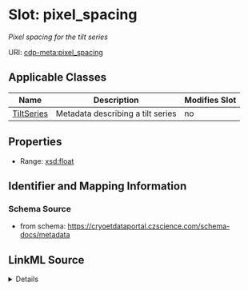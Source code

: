 # Slot: pixel_spacing


_Pixel spacing for the tilt series_



URI: [cdp-meta:pixel_spacing](https://cryoetdataportal.czscience.com/schema/metadata/pixel_spacing)



<!-- no inheritance hierarchy -->




## Applicable Classes

| Name | Description | Modifies Slot |
| --- | --- | --- |
[TiltSeries](TiltSeries.md) | Metadata describing a tilt series |  no  |







## Properties

* Range: [xsd:float](http://www.w3.org/2001/XMLSchema#float)





## Identifier and Mapping Information







### Schema Source


* from schema: https://cryoetdataportal.czscience.com/schema-docs/metadata




## LinkML Source

<details>
```yaml
name: pixel_spacing
description: Pixel spacing for the tilt series
from_schema: https://cryoetdataportal.czscience.com/schema-docs/metadata
exact_mappings:
- cdp-common:tiltseries_pixel_spacing
rank: 1000
alias: pixel_spacing
owner: TiltSeries
domain_of:
- TiltSeries
range: float
inlined: true
inlined_as_list: true

```
</details>